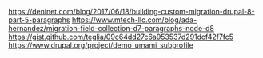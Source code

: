 https://deninet.com/blog/2017/06/18/building-custom-migration-drupal-8-part-5-paragraphs
https://www.mtech-llc.com/blog/ada-hernandez/migration-field-collection-d7-paragraphs-node-d8
https://gist.github.com/teglia/09c64dd27c6a953537d291dcf42f7fc5
https://www.drupal.org/project/demo_umami_subprofile

